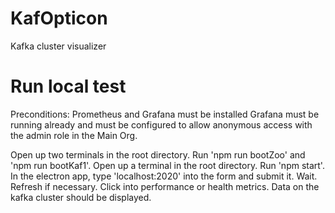 # KafOpticon
Kafka cluster visualizer

# Run local test
Preconditions: Prometheus and Grafana must be installed
Grafana must be running already and must be configured to allow anonymous access with the admin role in the Main Org.

Open up two terminals in the root directory.
Run 'npm run bootZoo' and 'npm run bootKaf1'.
Open up a terminal in the root directory.
Run 'npm start'.
In the electron app, type 'localhost:2020' into the form and submit it.
Wait.
Refresh if necessary.
Click into performance or health metrics. Data on the kafka cluster should be displayed.
